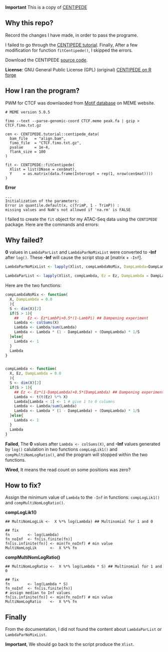 **Important** This is a copy of [CENTIPEDE](git@github.com:bakerwm/CENTIPEDE.git)

## Why this repo?

Record the changes I have made, in order to pass the programe.

I failed to go through the [CENTIPEDE tutorial](https://github.com/slowkow/CENTIPEDE.tutorial). Finally, After a few modification for function `fitCentipede()`, I skipped the errors. 

Download the CENTIPEDE [source code](http://download.r-forge.r-project.org/src/contrib/CENTIPEDE_1.2.tar.gz).

**License**: GNU General Public License (GPL) (original) [CENTIPEDE on R forge](https://r-forge.r-project.org/projects/centipede/)


## How I ran the program?

PWM for CTCF was downlaoded from [Motif database](http://meme-suite.org/doc/download.html) on MEME website.

```
# MEME version 5.0.5

fimo --text --parse-genomic-coord CTCF.meme peak.fa | gzip > CTCF.fimo.txt.gz

cen <- CENTIPEDE.tutorial::centipede_data(
  bam_file   = "align.bam",
  fimo_file  = "CTCF.fimo.txt.gz",
  pvalue     = 1e-4,
  flank_size = 100
)

fit <- CENTIPEDE::fitCentipede(
  Xlist = list(DNase = cen$mat),
  Y     = as.matrix(data.frame(Intercept = rep(1, nrow(cen$mat))))
)

```

**Error**

```
...
Initialization of the parameters:
Error in quantile.default(x, c(TrimP, 1 - TrimP)) :
missing values and NaN's not allowed if 'na.rm' is FALSE
```

I failed to create the `fit` object for my ATAC-Seq data using the `CENTIPEDE` package. Here are the commands and errors:


## Why failed?

**0** values in `LambdaParList` and `LambdaParNoMixList` were converted to **-Inf** after `log()`. These **-Inf** will cause the script stop at [matrix + `-Inf`].

```R
LambdaParNoMixList <- lapply(Xlist, compLambdaNoMix, DampLambda=DampLambda)

LambdaParList <- lapply(Xlist, compLambda, Ez = Ez, DampLambda = DampLambda)
```

Here are the two functions:

```R
compLambdaNoMix <- function(
  X, DampLambda = 0.0
  ){
  S <- dim(X)[2]
  if(S > 1){
    ##    Ez <- Ez*LambPi+0.5*(1-LambPi) ## Dampening experiment
    Lambda <- colSums(X)
    Lambda <- Lambda/sum(Lambda)
    Lambda <- Lambda * (1 - DampLambda) + (DampLambda) * 1/S
  }else{
    Lambda <- 1
  }
  Lambda
}


compLambda <- function(
  X, Ez, DampLambda = 0.0
  ){
  S <- dim(X)[2]
  if(S > 1){
    ## Ez <- Ez*(1-DampLambda)+0.5*(DampLambda) ## Dampening experiment
    Lambda <- t(t(Ez) %*% X)
    Lambda[Lambda < 1] <- 1 # give 1 to 0 columns
    Lambda <- Lambda/sum(Lambda)
    Lambda <- Lambda * (1 - DampLambda) + (DampLambda) * 1/S
  }else{
    Lambda <- 1
  }
  Lambda
}
```

**Failed**, The **0** values after `Lambda <- colSums(X)`, and **-Inf** values generated by `log()` calulation in two functions `compLogLik1()` and `compMultiNomLogRatio()`, and the program will stopped within the two functions.

**Wired**, It means the read count on some positions was zero?

## How to fix?

Assign the minimum value of `Lambda` to the `-Inf` in functions: `compLogLik1()` and `compMultiNomLogRatio()`.

**compLogLik1()**

```
## MultiNomLogLik <-  X %*% log(Lambda) ## Multinomial for 1 and 0

## fix
fn        <- log(Lambda)
fn_noInf  <- fn[is.finite(fn)]
fn[is.infinite(fn)] <- min(fn_noInf) # min value
MultiNomLogLik      <-  X %*% fn
```

**compMultiNomLogRatio()**

```
## MultiNomLogRatio <-  X %*% log(Lambda * S) ## Multinomial for 1 and 0

## fix
fn        <- log(Lambda * S)
fn_noInf  <- fn[is.finite(fn)]
# assign median to Inf values
fn[is.infinite(fn)] <- min(fn_noInf) # min value
MultiNomLogRatio    <-  X %*% fn
```

## Finally

From the documentation, I did not found the content about `LambdaParList` or `LambdaParNoMixList`.

**Important**, We should go back to the script produce the `Xlist`. 

